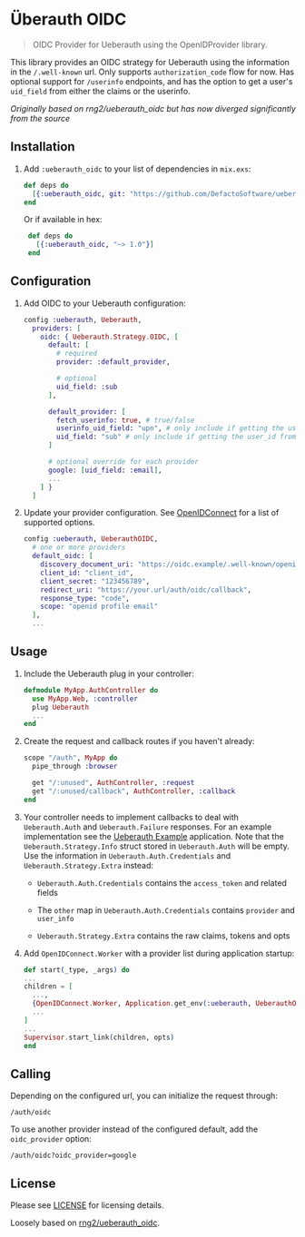 # Überauth OIDC

> OIDC Provider for Ueberauth using the OpenIDProvider library.

This library provides an OIDC strategy for Ueberauth using the information in the `/.well-known` url.
Only supports `authorization_code` flow for now.
Has optional support for `/userinfo` endpoints, and has the option to get a user's `uid_field` from either the claims or the userinfo.

*Originally based on rng2/ueberauth_oidc but has now diverged significantly from the source*

## Installation

1. Add `:ueberauth_oidc` to your list of dependencies in `mix.exs`:

    ```elixir
    def deps do
      [{:ueberauth_oidc, git: "https://github.com/DefactoSoftware/ueberauth_oidc.git"}]
    end
    ```

   Or if available in hex:

   ```elixir
    def deps do
      [{:ueberauth_oidc, "~> 1.0"}]
    end
   ```

## Configuration

1. Add OIDC to your Ueberauth configuration:

    ```elixir
    config :ueberauth, Ueberauth,
      providers: [
        oidc: { Ueberauth.Strategy.OIDC, [
          default: [
            # required
            provider: :default_provider,

            # optional
            uid_field: :sub
          ],

          default_provider: [
            fetch_userinfo: true, # true/false
            userinfo_uid_field: "upn", # only include if getting the user_id from userinfo
            uid_field: "sub" # only include if getting the user_id from the claims
          ]

          # optional override for each provider
          google: [uid_field: :email],
          ...
        ] }
      ]
    ```

1. Update your provider configuration.
See [OpenIDConnect](https://hexdocs.pm/openid_connect/readme.html)
for a list of supported options.

    ```elixir
    config :ueberauth, UeberauthOIDC,
      # one or more providers
      default_oidc: [
        discovery_document_uri: "https://oidc.example/.well-known/openid-configuration",
        client_id: "client_id",
        client_secret: "123456789",
        redirect_uri: "https://your.url/auth/oidc/callback",
        response_type: "code",
        scope: "openid profile email"
      ],
      ...
    ```

## Usage

1. Include the Ueberauth plug in your controller:

    ```elixir
    defmodule MyApp.AuthController do
      use MyApp.Web, :controller
      plug Ueberauth
      ...
    end
    ```

1. Create the request and callback routes if you haven't already:

    ```elixir
    scope "/auth", MyApp do
      pipe_through :browser

      get "/:unused", AuthController, :request
      get "/:unused/callback", AuthController, :callback
    end
    ```

1. Your controller needs to implement callbacks to deal with `Ueberauth.Auth`
and `Ueberauth.Failure` responses. For an example implementation see the
[Ueberauth Example](https://github.com/ueberauth/ueberauth_example) application.
Note that the `Ueberauth.Strategy.Info` struct stored in `Ueberauth.Auth`
will be empty. Use the information in `Ueberauth.Auth.Credentials` and
`Ueberauth.Strategy.Extra` instead:

   - `Ueberauth.Auth.Credentials` contains the `access_token` and related fields

   - The `other` map in `Ueberauth.Auth.Credentials` contains `provider` and `user_info`

   - `Ueberauth.Strategy.Extra` contains the raw claims, tokens and opts

1.  Add `OpenIDConnect.Worker` with a provider list during application startup:

	  ```elixir
    def start(_type, _args) do
      ...
      children = [
        ...,
        {OpenIDConnect.Worker, Application.get_env(:ueberauth, UeberauthOIDC)},
        ...
      ]
      ...
      Supervisor.start_link(children, opts)
    end
    ```

## Calling

Depending on the configured url, you can initialize the request through:

    /auth/oidc

To use another provider instead of the configured default, add the `oidc_provider` option:

    /auth/oidc?oidc_provider=google

## License

Please see [LICENSE](https://github.com/DefactoSoftware/ueberauth_oidc/blob/master/LICENSE)
for licensing details.

Loosely based on [rng2/ueberauth_oidc](https://github.com/rng2/ueberauth_oidc).
